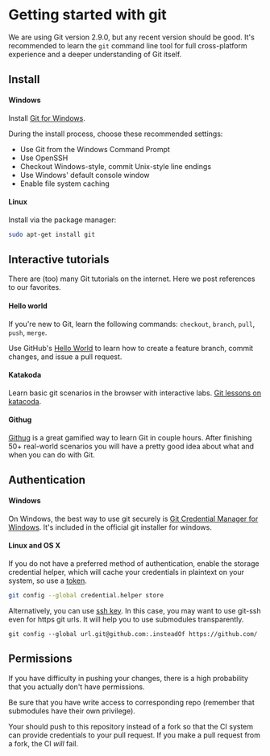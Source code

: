 Getting started with git
========================

We are using Git version 2.9.0, but any recent version should be good.
It's recommended to learn the `git` command line tool for full
cross-platform experience and a deeper understanding of Git itself.

Install
---------

#### Windows

Install [Git for Windows][].

During the install process, choose these recommended settings:

* Use Git from the Windows Command Prompt
* Use OpenSSH
* Checkout Windows-style, commit Unix-style line endings
* Use Windows' default console window
* Enable file system caching

[Git for Windows]: https://git-scm.com/download/win

#### Linux

Install via the package manager:

```sh
sudo apt-get install git
```

Interactive tutorials
----------------------

There are (too) many Git tutorials on the internet. Here we post
references to our favorites.

#### Hello world

If you're new to Git, learn the following commands: `checkout`, `branch`,
`pull`, `push`, `merge`.

Use GitHub's [Hello World][] to learn how to create a feature branch, commit
changes, and issue a pull request.

[hello world]: https://guides.github.com/activities/hello-world/

#### Katakoda

Learn basic git scenarios in the browser with interactive labs.
[Git lessons on katacoda](https://www.katacoda.com/courses/git/).

#### Githug

[Githug](https://github.com/Gazler/githug) is a great gamified way to
learn Git in couple hours. After finishing 50+ real-world scenarios
you will have a pretty good idea about what and when you can do with
Git.


Authentication
--------------

#### Windows
On Windows, the best way to use git securely is [Git Credential Manager for Windows][manager].
It's included in the official git installer for windows.

#### Linux and OS X

If you do not have a preferred method of authentication, enable the storage
credential helper, which will cache your credentials in plaintext on your
system, so use a [token][].

```sh
git config --global credential.helper store
```

Alternatively, you can use [ssh key][].
In this case, you may want to use git-ssh even for https git urls.
It will help you to use submodules transparently.

```
git config --global url.git@github.com:.insteadOf https://github.com/
```


[ssh key]: https://help.github.com/articles/generating-a-new-ssh-key-and-adding-it-to-the-ssh-agent/#generating-a-new-ssh-key
[token]: https://help.github.com/articles/creating-an-access-token-for-command-line-use/
[manager]: https://github.com/Microsoft/Git-Credential-Manager-for-Windows


Permissions
-----------

If you have difficulty in pushing your changes, there is a high probability that
you actually don't have permissions.

Be sure that you have write access to corresponding repo (remember that
submodules have their own privilege).

Your should push to this repository instead of a fork so that the CI system can
provide credentials to your pull request. If you make a pull request from a
fork, the CI *will* fail.

